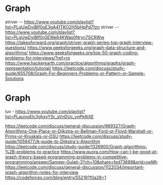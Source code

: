 # Graph

striver -- https://www.youtube.com/playlist?list=PLgUwDviBIf0oE3gA41TKO2H5bHpPd7fzn
striver -- https://www.youtube.com/playlist?list=PLgUwDviBIf0rGEWe64KWas0Nryn7SCRWw
https://takeuforward.org/graph/striver-graph-series-top-graph-interview-questions/
https://www.geeksforgeeks.org/graph-data-structure-and-algorithms/
https://www.geeksforgeeks.org/top-50-graph-coding-problems-for-interviews/?ref=rp
https://www.hackerearth.com/practice/algorithms/graphs/graph-representation/tutorial/
https://leetcode.com/discuss/study-guide/655708/Graph-For-Beginners-Problems-or-Pattern-or-Sample-Solutions

# Graph

luv - https://www.youtube.com/playlist?list=PLauivoElc3ghxyYSr_sVnDUc_ynPk6iXE

https://leetcode.com/discuss/general-discussion/969327/Graph-Algorithms-One-Place-or-Dijkstra-or-Bellman-Ford-or-Floyd-Warshall-or-Prims-or-Kruskals-or-DSU
https://leetcode.com/discuss/study-guide/1059477/A-guide-to-Dijkstra's-Algorithm
https://leetcode.com/discuss/study-guide/1326900/Graph-algorithms-%2B-problems-to-practice
https://www.quora.com/How-can-I-be-good-at-graph-theory-based-programming-problems-in-competitive-programming/answer/Sameer-Gulati-3?ch=10&share=fed73688&srid=oeMh
https://leetcode.com/discuss/general-discussion/1122034/important-graph-algorithm-notes-for-interview
https://codeforces.com/blog/entry/55219?f0a28=1
